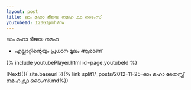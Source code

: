 ```yaml
---
layout: post
title: ഓം മഹാ ഭീജയ നമഹ ൧൧ ടൈംസ്
youtubeId: I20G3pmh7nw
---
```

 
 
 ഓം മഹാ ഭീജയ നമഹ 
 
 -  എല്ലാറ്റിന്റെയും പ്രധാന മൂലം ആരാണ് 
 
  
 
  
 
 
 
 
 
 


{% include youtubePlayer.html id=page.youtubeId %}
 
[Next]({{ site.baseurl }}{% link  split1/_posts/2012-11-25-ഓം മഹാ രേതസ്സ് നമഹ ൧൧ ടൈംസ്.md%})
 
